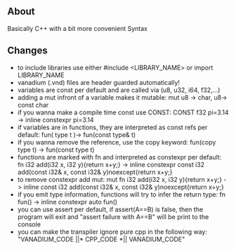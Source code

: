## About 
Basically C++ with a bit more convenient Syntax
## Changes
* to include libraries use either #include <LIBRARY_NAME> or import LIBRARY_NAME
* vanadium (.vnd) files are header guarded automatically!
* variables are const per default and are called via (u8, u32, i64, f32,...)
* adding a mut infront of a variable makes it mutable: mut u8 -> char, u8-> const char
* if you wanna make a compile time const use CONST: CONST f32 pi=3.14 -> inline constexpr pi=3.14
* if variables are in functions, they are interpreted as const refs per default: fun( type t )-> fun(const type& t)
* if you wanna remove the reference, use the copy keyword: fun(copy type t) -> fun(const type t)
* functions are marked with fn and interpreted as constexpr per default: fn i32 add(i32 x, i32 y){return x+y;} -> inline constexpr const i32 add(const i32& x, const i32& y)noexcept{return x+y;}
* to remove constexpr add mut:  mut fn i32 add(i32 x, i32 y){return x+y;} -> inline const i32 add(const i32& x, const i32& y)noexcept{return x+y;}
* if you emit type information, functions will try to infer the return type: fn fun() -> inline constexpr auto fun()
* you can use assert per default, if assert(A==B) is false, then the program will exit and "assert failure with A==B" will be print to the console
* you can make the transpiler ignore pure cpp in the following way: "VANADIUM_CODE ||* CPP_CODE *|| VANADIUM_CODE"
 
